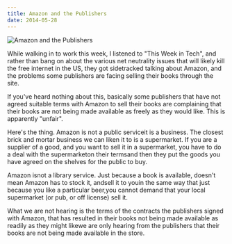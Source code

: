 ```yaml
---
title: Amazon and the Publishers
date: 2014-05-28
---
```


![Amazon and the Publishers](https://source.unsplash.com/gp8BLyaTaA0/1600x900)

While walking in to work this week, I listened to "This Week in Tech", and rather than bang on about the various net neutrality issues that will likely kill the free internet in the US, they got sidetracked talking about Amazon, and the problems some publishers are facing selling their books through the site.

If you've heard nothing about this, basically some publishers that have not agreed suitable terms with Amazon to sell their books are complaining that their books are not being made available as freely as they would like. This is apparently "unfair".

Here's the thing. Amazon is not a public serviceit is a business. The closest brick and mortar business we can liken it to is a supermarket. If you are a supplier of a good, and you want to sell it in a supermarket, you have to do a deal with the supermarketon their termsand then they put the goods you have agreed on the shelves for the public to buy.

Amazon isnot a library service. Just because a book is available, doesn't mean Amazon has to stock it, andsell it to youin the same way that just because you like a particular beer,you cannot demand that your local supermarket (or pub, or off license) sell it.

What we are not hearing is the terms of the contracts the publishers signed with Amazon, that has resulted in their books not being made available as readily as they might likewe are only hearing from the publishers that their books are not being made available in the store.